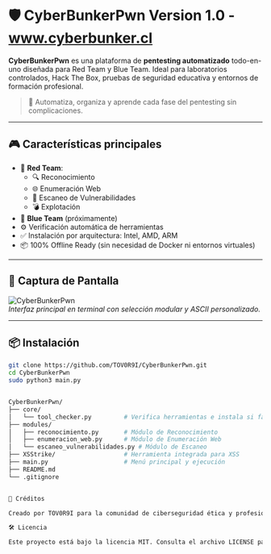 # 🛡️ CyberBunkerPwn Version 1.0 - www.cyberbunker.cl 

**CyberBunkerPwn** es una plataforma de **pentesting automatizado** todo-en-uno diseñada para Red Team y Blue Team. Ideal para laboratorios controlados, Hack The Box, pruebas de seguridad educativa y entornos de formación profesional.

> 🎯 Automatiza, organiza y aprende cada fase del pentesting sin complicaciones.

---

## 🎮 Características principales

- 🔴 **Red Team**:
  - 🔍 Reconocimiento
  - 🌐 Enumeración Web
  - 🐞 Escaneo de Vulnerabilidades
  - 💣 Explotación
- 🔵 **Blue Team** (próximamente)
- ⚙️ Verificación automática de herramientas
- ✅ Instalación por arquitectura: Intel, AMD, ARM
- 📦 100% Offline Ready (sin necesidad de Docker ni entornos virtuales)

---

## 🚀 Captura de Pantalla

![CyberBunkerPwn](https://raw.githubusercontent.com/TOV0R9I/CyberBunkerPwn/main/assets/banner.png)  
*Interfaz principal en terminal con selección modular y ASCII personalizado.*

---

## 📦 Instalación

```bash
git clone https://github.com/TOV0R9I/CyberBunkerPwn.git
cd CyberBunkerPwn
sudo python3 main.py


CyberBunkerPwn/
├── core/
│   └── tool_checker.py         # Verifica herramientas e instala si faltan
├── modules/
│   ├── reconocimiento.py       # Módulo de Reconocimiento
│   ├── enumeracion_web.py      # Módulo de Enumeración Web
│   └── escaneo_vulnerabilidades.py # Módulo de Escaneo
├── XSStrike/                   # Herramienta integrada para XSS
├── main.py                     # Menú principal y ejecución
├── README.md
└── .gitignore


🧠 Créditos

Creado por TOV0R9I para la comunidad de ciberseguridad ética y profesional.

🛠️ Licencia

Este proyecto está bajo la licencia MIT. Consulta el archivo LICENSE para más detalles.
